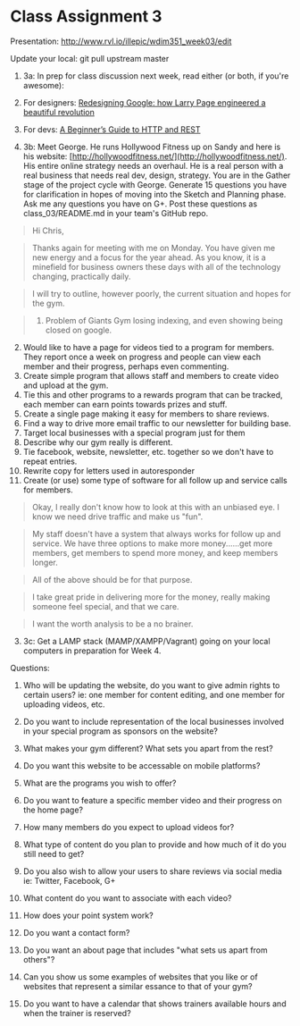 # Class Assignment 3

Presentation: http://www.rvl.io/illepic/wdim351_week03/edit

Update your local: git pull upstream master

1. 3a: In prep for class discussion next week, read either (or both, if you're awesome):
  1. For designers: [Redesigning Google: how Larry Page engineered a beautiful revolution](http://www.theverge.com/2013/1/24/3904134/google-redesign-how-larry-page-engineered-beautiful-revolution)
  1. For devs: [A Beginner’s Guide to HTTP and REST](http://net.tutsplus.com/tutorials/other/a-beginners-introduction-to-http-and-rest/)

2. 3b: Meet George. He runs Hollywood Fitness up on Sandy and here is his website: [http://hollywoodfitness.net/](http://hollywoodfitness.net/). His entire online strategy needs an overhaul. He is a real person with a real business that needs real dev, design, strategy. You are in the Gather stage of the project cycle with George. Generate 15 questions you have for clarification in hopes of moving into the Sketch and Planning phase. Ask me any questions you have on G+. Post these questions as class_03/README.md in your team's GitHub repo.

> Hi Chris,

> Thanks again for meeting with me on Monday.  You have given me new energy and a focus for the year ahead.  As you know, it is a minefield for business owners these days with all of the technology changing, practically daily.

> I will try to outline, however poorly, the current situation and hopes for the gym.

> 1. Problem of Giants Gym losing indexing, and even showing being closed on google.
2. Would like to have a page for videos tied to a program for members.  They report once a week on progress and people can view each member and their progress, perhaps even commenting.
3. Create simple program that allows staff and members to create video and upload at the gym.
4. Tie this and other programs to a rewards program that can be tracked, each member can earn points towards prizes and stuff.
5. Create a single page making it easy for members to share reviews.
6. Find a way to drive more email traffic to our newsletter for building base.
7. Target local businesses with a special program just for them
8. Describe why our gym really is different.
9. Tie facebook, website, newsletter, etc. together so we don't have to repeat entries.
10. Rewrite copy for letters used in autoresponder
11. Create (or use) some type of software for all follow up and service calls for members.

> Okay, I really don't know how to look at this with an unbiased eye.  I know we need drive traffic and make us "fun".

> My staff doesn't have a system that always works for follow up and service.  We have three options to make more money......get more members, get members to spend more money, and keep members longer.

> All of the above should be for that purpose.

> I take great pride in delivering more for the money, really making someone feel special, and that we care.

> I want the worth analysis to be a no brainer.

3. 3c: Get a LAMP stack (MAMP/XAMPP/Vagrant) going on your local computers in preparation for Week 4.

Questions: 
1. Who will be updating the website, do you want to give admin rights to certain users? ie: one member for content editing, and one member for uploading videos, etc.

2. Do you want to include representation of the local businesses involved in your special program as sponsors on the website?

3. What makes your gym different? What sets you apart from the rest?

4. Do you want this website to be accessable on mobile platforms? 

5. What are the programs you wish to offer?

6. Do you want to feature a specific member video and their progress on the home page? 

7. How many members do you expect to upload videos for? 

8. What type of content do you plan to provide and how much of it do you still need to get?

9. Do you also wish to allow your users to share reviews via social media ie: Twitter, Facebook, G+

10. What content do you want to associate with each video?

11. How does your point system work?

12. Do you want a contact form?

13. Do you want an about page that includes "what sets us apart from others"?

14. Can you show us some examples of websites that you like or of websites that represent a similar essance to that of your gym?

15. Do you want to have a calendar that shows trainers available hours and when the trainer is reserved? 
